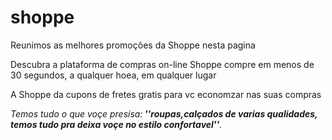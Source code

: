 <h1>shoppe</h1>
<p>Reunimos as melhores promoçôes da Shoppe nesta pagina</p>  
<pLocalizada em São Paulo</p>
<P>Descubra a plataforma de compras on-line Shoppe compre em menos de 30 segundos, a qualquer hoea, em qualquer lugar</p>
<p>A Shoppe da cupons de fretes gratis para vc economzar nas suas compras</P> 
<p><em>Temos tudo o que voçe presisa:<strong>
''roupas,calçados de varias qualidades, temos tudo pra deixa voçe no estilo confortavel''</strong>.</em></p>
